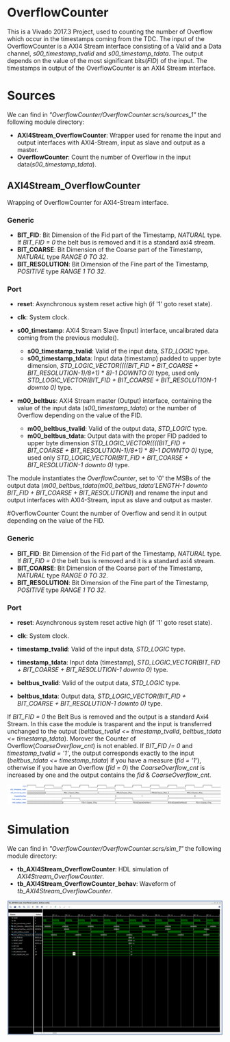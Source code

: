 # OverflowCounter
This is a Vivado 2017.3 Project, used to counting the number of Overflow which occur in the timestamps coming from the TDC.
The input of the OverflowCounter is a AXI4 Stream interface consisting of a Valid and a Data channel, *s00_timestamp_tvalid* and *s00_timestamp_tdata*.
The output depends on the value of the most significant bits(*FID*) of the input.
The timestamps in output of the OverflowCounter is an AXI4 Stream interface.


# Sources
We can find in *"OverflowCounter/OverflowCounter.scrs/sources_1"* the following module directory:

 - **AXI4Stream_OverflowCounter**: Wrapper used for rename the input and output interfaces with AXI4-Stream, input as slave and output as a master.
 - **OverflowCounter**: Count the number of Overflow in the input data(*s00_timestamp_tdata*).


## AXI4Stream_OverflowCounter
Wrapping of OverflowCounter for AXI4-Stream interface.

### Generic

 - **BIT_FID**: Bit Dimension of the Fid part of the Timestamp, *NATURAL* type. If *BIT_FID = 0* the belt bus is removed and it is a standard axi4 stream.
 - **BIT_COARSE**: Bit Dimension of the Coarse part of the Timestamp, *NATURAL* type *RANGE 0 TO 32*.
 - **BIT_RESOLUTION**: Bit Dimension of the Fine part of the Timestamp, *POSITIVE* type *RANGE 1 TO 32*.

### Port

 - **reset**: Asynchronous system reset active high (if '1' goto reset state).

 - **clk**: System clock.

 - **s00_timestamp**: AXI4 Stream Slave (Input) interface, uncalibrated data coming from the previous module().
     - **s00_timestamp_tvalid**: Valid of the input data, *STD_LOGIC* type.
     - **s00_timestamp_tdata**: Input data (timestamp) padded to upper byte dimension, *STD_LOGIC_VECTOR((((BIT_FID + BIT_COARSE + BIT_RESOLUTION-1)/8+1)* * *8)-1 DOWNTO 0)* type, used only *STD_LOGIC_VECTOR(BIT_FID + BIT_COARSE + BIT_RESOLUTION-1 downto 0)* type.

 - **m00_beltbus**: AXI4 Stream master (Output) interface, containing the value of the input data (*s00_timestamp_tdata*) or the number of Overflow depending on the value of the FID.
     - **m00_beltbus_tvalid**: Valid of the output data, *STD_LOGIC* type.
     - **m00_beltbus_tdata**: Output data with the proper FID padded to upper byte dimension *STD_LOGIC_VECTOR((((BIT_FID + BIT_COARSE + BIT_RESOLUTION-1)/8+1)* * *8)-1 DOWNTO 0)* type, used only *STD_LOGIC_VECTOR(BIT_FID + BIT_COARSE + BIT_RESOLUTION-1 downto 0)* type.

The module instantiates the *OverflowCounter*, set to '0' the MSBs of the output data (*m00_beltbus_tdata(m00_beltbus_tdata'LENGTH-1 downto BIT_FID + BIT_COARSE + BIT_RESOLUTION)*) and rename the input and output interfaces with AXI4-Stream, input as slave and output as master.


#OverflowCounter
Count the number of Overflow and send it in output depending on the value of the FID.

### Generic

 - **BIT_FID**: Bit Dimension of the Fid part of the Timestamp, *NATURAL* type. If *BIT_FID = 0* the belt bus is removed and it is a standard axi4 stream.
 - **BIT_COARSE**: Bit Dimension of the Coarse part of the Timestamp, *NATURAL* type *RANGE 0 TO 32*.
 - **BIT_RESOLUTION**: Bit Dimension of the Fine part of the Timestamp, *POSITIVE* type *RANGE 1 TO 32*.

### Port

 - **reset**: Asynchronous system reset active high (if '1' goto reset state).

 - **clk**: System clock.

 - **timestamp_tvalid**: Valid of the input data, *STD_LOGIC* type.
 - **timestamp_tdata**: Input data (timestamp), *STD_LOGIC_VECTOR(BIT_FID + BIT_COARSE + BIT_RESOLUTION-1 downto 0)* type.

 - **beltbus_tvalid**: Valid of the output data, *STD_LOGIC* type.
 - **beltbus_tdata**: Output data, *STD_LOGIC_VECTOR(BIT_FID + BIT_COARSE + BIT_RESOLUTION-1 downto 0)* type.


If *BIT_FID = 0* the Belt Bus is removed and the output is a standard Axi4 Stream. In this case the module is trasparent and the input is transferred unchanged to the output (*beltbus_tvalid <= timestamp_tvalid*, *beltbus_tdata <= timestamp_tdata*). Morover the Counter of Overflow(*CoarseOverflow_cnt*) is not enabled.
If *BIT_FID /= 0* and *timestamp_tvalid = '1'*, the output corresponds exactly to the input (*beltbus_tdata <= timestamp_tdata*) if you have a measure (*fid = '1'*), otherwise if you have an Overflow (*fid = 0*) the *CoarseOverflow_cnt* is increased by one and the output contains the *fid* & *CoarseOverflow_cnt*.


![InputOutput Image](OverflowCounter.doc/InputOutput.svg)


# Simulation
We can find in *"OverflowCounter/OverflowCounter.scrs/sim_1"* the following module directory:

 - **tb_AXI4Stream_OverflowCounter**: HDL simulation of *AXI4Stream_OverflowCounter*.
 - **tb_AXI4Stream_OverflowCounter_behav**: Waveform of *tb_AXI4Stream_OverflowCounter*.


![wave Image](OverflowCounter.doc/wave.png)
